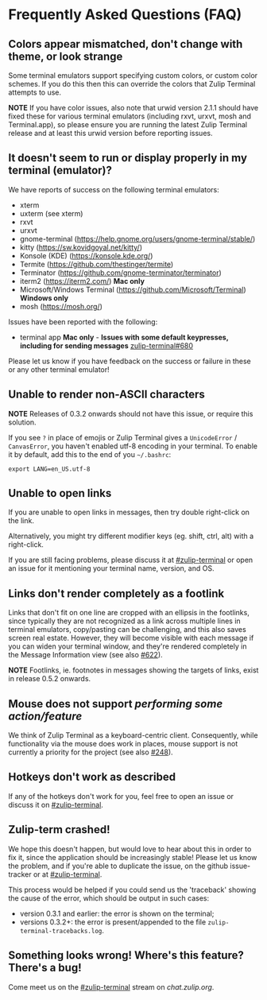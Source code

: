 # Frequently Asked Questions (FAQ)

## Colors appear mismatched, don't change with theme, or look strange

Some terminal emulators support specifying custom colors, or custom color schemes. If you do this then this can override the colors that Zulip Terminal attempts to use.

**NOTE** If you have color issues, also note that urwid version 2.1.1 should have fixed these for various terminal emulators (including rxvt, urxvt, mosh and Terminal.app), so please ensure you are running the latest Zulip Terminal release and at least this urwid version before reporting issues.

## It doesn't seem to run or display properly in my terminal (emulator)?

We have reports of success on the following terminal emulators:

* xterm
* uxterm (see xterm)
* rxvt
* urxvt
* gnome-terminal (https://help.gnome.org/users/gnome-terminal/stable/)
* kitty (https://sw.kovidgoyal.net/kitty/)
* Konsole (KDE) (https://konsole.kde.org/)
* Termite (https://github.com/thestinger/termite)
* Terminator (https://github.com/gnome-terminator/terminator)
* iterm2 (https://iterm2.com/) **Mac only**
* Microsoft/Windows Terminal (https://github.com/Microsoft/Terminal) **Windows only**
* mosh (https://mosh.org/)

Issues have been reported with the following:

* terminal app **Mac only** - **Issues with some default keypresses, including for sending messages** [zulip-terminal#680](https://github.com/zulip/zulip-terminal/issues/680)

Please let us know if you have feedback on the success or failure in these or any other terminal emulator!

## Unable to render non-ASCII characters

**NOTE** Releases of 0.3.2 onwards should not have this issue, or require this solution.

If you see `?` in place of emojis or Zulip Terminal gives a `UnicodeError` / `CanvasError`, you haven't enabled utf-8
encoding in your terminal. To enable it by default, add this to the end of you `~/.bashrc`:

```
export LANG=en_US.utf-8
```

## Unable to open links

If you are unable to open links in messages, then try double right-click on the link.

Alternatively, you might try different modifier keys (eg. shift, ctrl, alt) with a right-click.

If you are still facing problems, please discuss it at
[#zulip-terminal](https://chat.zulip.org/#narrow/stream/206-zulip-terminal) or open an issue
for it mentioning your terminal name, version, and OS.

## Links don't render completely as a footlink

Links that don't fit on one line are cropped with an ellipsis in the footlinks, since typically they are not recognized as a link across multiple lines in terminal emulators, copy/pasting can be challenging, and this also saves screen real estate. However, they will become visible with each message if you can widen your terminal window, and they're rendered completely in the Message Information view (see also [#622](https://www.github.com/zulip/zulip-terminal/issues/622)).

**NOTE** Footlinks, ie. footnotes in messages showing the targets of links, exist in release 0.5.2 onwards.

## Mouse does not support *performing some action/feature*

We think of Zulip Terminal as a keyboard-centric client. Consequently, while functionality via the mouse does work in places, mouse support is not currently a priority for the project (see also [#248](https://www.github.com/zulip/zulip-terminal/issues/248)).

## Hotkeys don't work as described

If any of the hotkeys don't work for you, feel free to open an issue or discuss it on [#zulip-terminal](https://chat.zulip.org/#narrow/stream/206-zulip-terminal).

## Zulip-term crashed!

We hope this doesn't happen, but would love to hear about this in order to fix it, since the application should be increasingly stable! Please let us know the problem, and if you're able to duplicate the issue, on the github issue-tracker or at [#zulip-terminal](https://chat.zulip.org/#narrow/stream/206-zulip-terminal).

This process would be helped if you could send us the 'traceback' showing the cause of the error, which should be output in such cases:
* version 0.3.1 and earlier: the error is shown on the terminal;
* versions 0.3.2+: the error is present/appended to the file `zulip-terminal-tracebacks.log`.

## Something looks wrong! Where's this feature? There's a bug!
Come meet us on the [#zulip-terminal](https://chat.zulip.org/#narrow/stream/206-zulip-terminal) stream on *chat.zulip.org*.

